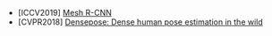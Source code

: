 
- [ICCV2019] [Mesh R-CNN](https://arxiv.org/abs/1906.02739)
- [CVPR2018] [Densepose: Dense human pose estimation in the wild](http://openaccess.thecvf.com/content_cvpr_2018/html/Guler_DensePose_Dense_Human_CVPR_2018_paper.html)
